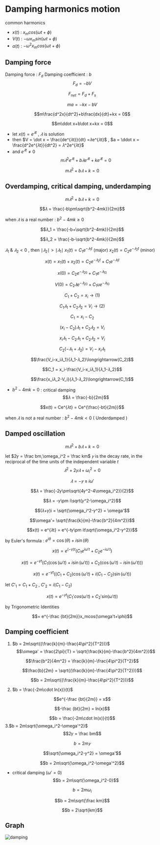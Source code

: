 # Damping harmonics motion
common harmonics
* $x(t)$ : $x_mcos(\omega t+\phi)$
* $V(t)$ : $-\omega x_msin(\omega t+\phi)$
* $a(t)$ : $-\omega^2x_mcos(\omega t+\phi)$
## Damping force
Damping force : $F_d$
Damping coefficient : $b$
$$F_d = -bV$$

$$F_{net} = F_d+F_s$$

$$ma = -kx-bV$$

$$m\frac{d^2x}{dt^2}+b\frac{dx}{dt}+kx = 0$$

$$m\ddot x+b\dot x+kx = 0$$

* let $x(t) = e^{𝜆t}$ , $𝜆$ is solution
* then $V = \dot x = \frac{de^{𝜆t}}{dt} =𝜆e^{𝜆t}$ , $a = \ddot x = \frac{d^2e^{𝜆t}}{dt^2} = 𝜆^2e^{𝜆t}$
* and $e^{𝜆t} \not= 0$
$$m𝜆^2e^{𝜆t}+b𝜆e^{𝜆t}+ke^{𝜆t} = 0$$

$$m𝜆^2+b𝜆+k = 0$$
## Overdamping, critical damping, underdamping
$$m𝜆^2+b𝜆+k = 0$$

$$𝜆 = \frac{-b\pm\sqrt{b^2-4mk}}{2m}$$

when $𝜆$ is a real number : $b^2-4mk\ge 0$

$$𝜆_1 = \frac{-b+\sqrt{b^2-4mk}}{2m}$$

$$𝜆_2 = \frac{-b-\sqrt{b^2-4mk}}{2m}$$

$𝜆_1$ & $𝜆_2 < 0$ , then $\mid 𝜆_2\mid>\mid 𝜆_1\mid$
$x_1(t) = C_1e^{-𝜆_1t}$ (major)
$x_2(t) = C_2e^{-𝜆_2t}$ (minor)

$$x(t) = x_1(t)+x_2(t) = C_2e^{-𝜆_2t}+C_1e^{-𝜆_1t}$$

$$x(0) = C_2e^{-𝜆_20}+C_1e^{-𝜆_10}$$

$$V(0) = C_2𝜆e^{-𝜆_20}+C_1ue^{-𝜆_10}$$

$$C_1+C_2 = x_i\longrightarrow(1)$$

$$C_1𝜆_1+C_2𝜆_2 = V_i\longrightarrow(2)$$

$$C_1 = x_i-C_2$$

$$(x_i-C_2)𝜆_1+C_2𝜆_2 = V_i$$

$$x_i𝜆_1-C_2𝜆_1+C_2𝜆_2 = V_i$$

$$C_2(-𝜆_1+𝜆_2) = V_i-x_i𝜆_1$$

$$\frac{V_i-x_i𝜆_1}{𝜆_1-𝜆_2}\longrightarrow(C_2)$$

$$C_1 = x_i-\frac{V_i-x_i𝜆_1}{𝜆_1-𝜆_2}$$

$$\frac{x_i𝜆_2-V_i}{𝜆_1-𝜆_2}\longrightarrow(C_1)$$

* $b^2-4mk = 0$ : critical damping
$$𝜆 = \frac{-b}{2m}$$

$$x(t) = Ce^{𝜆t} = Ce^{\frac{-bt}{2m}}$$

when $𝜆$ is not a real number : $b^2-4mk < 0$ ( Underdamped )
## Damped oscillation
$$m𝜆^2+b𝜆+k = 0$$

let $2𝛾 = \frac bm,\omega_i^2 = \frac km$
$𝛾$ is the decay rate, in the reciprocal of the time units of the independent variable $t$
$$𝜆^2+2𝛾𝜆+\omega_i^2 = 0$$

$$𝜆 = -𝛾\pm i\omega'$$

$$𝜆 = \frac{-2𝛾\pm\sqrt{4𝛾^2-4\omega_i^2}}{2}$$

$$𝜆 = -𝛾\pm i\sqrt{𝛾^2-\omega_i^2}$$

$$(𝜆+𝛾)i = \sqrt{\omega_i^2-𝛾^2} = \omega'$$

$$\omega'= \sqrt{\frac{k}{m}-\frac{b^2}{4m^2}}$$

$$x(t) = e^{𝜆t} = e^{-t𝛾\pm it\sqrt{\omega_i^2-𝛾^2}}$$

by Euler's formula : $e^{i\theta} = \cos(\theta)+i\sin(\theta)$

$$ x(t) = e^{(-\gamma)t} \left( C_1 e^{i\omega' t} + C_2 e^{-i\omega' t} \right) $$

$$ x(t) = e^{-\gamma t} \left( C_1 (\cos(\omega' t) + i \sin(\omega' t)) + C_2 (\cos(\omega' t) - i \sin(\omega' t)) \right) $$

$$ x(t) = e^{-\gamma t} \left( (C_1 + C_2) \cos(\omega' t) + i (C_1 - C_2) \sin(\omega' t) \right) $$

let $C'_1 = C_1 + C_2$ , $C'_2 = i (C_1 - C_2)$

$$x(t) = e^{-𝛾t}(C_1'cos(\omega't)+C_2'sin(\omega't))$$

by Trigonometric Identities

$$= e^{-\frac {bt}{2m}}x_mcos(\omega't+\phi)$$
## Damping coefficient
1. $b = 2m\sqrt{(\frac{k}{m}-\frac{4\pi^2}{T^2})}$
$$\omega' = \frac{2\pi}{T} = \sqrt{\frac{k}{m}-\frac{b^2}{4m^2}}$$

$$\frac{b^2}{4m^2} = \frac{k}{m}-\frac{4\pi^2}{T^2}$$

$$\frac{b}{2m} = \sqrt{(\frac{k}{m}-\frac{4\pi^2}{T^2})}$$

$$b = 2m\sqrt{(\frac{k}{m}-\frac{4\pi^2}{T^2})}$$

2. $b = \frac{-2m\cdot ln(x)}{t}$

$$e^{-\frac {bt}{2m}} = x$$

$$-\frac {bt}{2m} = ln(x)$$

$$b = \frac{-2m\cdot ln(x)}{t}$$
3.$b = 2m\sqrt{\omega_i^2-\omega'^2}$
$$2𝛾 = \frac bm$$

$$b = 2m𝛾$$

$$\sqrt{\omega_i^2-𝛾^2} = \omega'$$

$$b = 2m\sqrt{\omega_i^2-\omega'^2}$$
* critical damping ($\omega' = 0$)
$$b = 2m\sqrt{\omega_i^2-0}$$

$$b = 2m\omega_i$$

$$b = 2m\sqrt{\frac km}$$

$$b = 2\sqrt{km}$$
## Graph
![damping](https://hackmd.io/_uploads/SkpZZ00S1l.png)
